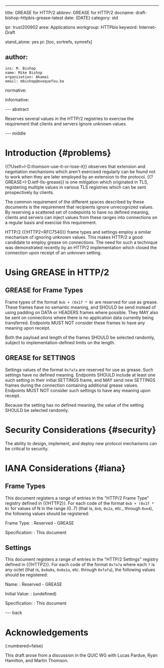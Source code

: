 ---
title: GREASE for HTTP/2
abbrev: GREASE for HTTP/2
docname: draft-bishop-httpbis-grease-latest
date: {DATE}
category: std

ipr: trust200902
area: Applications
workgroup: HTTPbis
keyword: Internet-Draft

stand_alone: yes
pi: [toc, sortrefs, symrefs]

author:
  -
    ins: M. Bishop
    name: Mike Bishop
    organization: Akamai
    email: mbishop@evequefou.be

normative:

informative:



--- abstract

Reserves several values in the HTTP/2 registries to exercise the requirement
that clients and servers ignore unknown values.

--- middle

# Introduction        {#problems}

{{?UseIt=I-D.thomson-use-it-or-lose-it}} observes that extension and negotiation
mechanisms which aren't exercised regularly can be found not to work when they
are later employed by an extension to the protocol.
{{?GREASE=I-D.ietf-tls-grease}} is one mitigation which originated in TLS,
registering multiple values in various TLS registries which can be sent
prospectively by clients.

The common requirement of the different spaces described by these documents is
the requirement that recipients ignore unrecognized values.  By reserving a
scattered set of codepoints to have no defined meaning, clients and servers can
inject values from these ranges into connections on a regular basis and exercise
this requirement.

HTTP/2 {{!HTTP2=RFC7540}} frame types and settings employ a similar mechanism of
ignoring unknown values. This makes HTTP/2 a good candidate to employ grease on
connections. The need for such a technique was demonstrated recently by an
HTTP/2 implementation which closed the connection upon receipt of an unknown
setting.


# Using GREASE in HTTP/2

## GREASE for Frame Types

Frame types of the format `0xb + (0x1f * N)` are reserved for use as grease.
These frames have no semantic meaning, and SHOULD be send instead of using
padding on DATA or HEADERS frames where possible.  They MAY also be sent on
connections where there is no application data currently being transferred.
Endpoints MUST NOT consider these frames to have any meaning upon receipt.

Both the payload and length of the frames SHOULD be selected randomly, subject
to implementation-defined limits on the length.


## GREASE for SETTINGS

Settings values of the format `0x?a?a` are reserved for use as grease.  Such
settings have no defined meaning.  Endpoints SHOULD include at least one such
setting in their initial SETTINGS frame, and MAY send new SETTINGS frames during
the connection containing additional grease values.  Endpoints MUST NOT consider
such settings to have any meaning upon receipt.

Because the setting has no defined meaning, the value of the setting SHOULD be
selected randomly.


# Security Considerations {#security}

The ability to design, implement, and deploy new protocol mechanisms can be
critical to security.

# IANA Considerations {#iana}

## Frame Types

This document registers a range of entries in the "HTTP/2 Frame Type" registry
defined in {{!HTTP2}}.  For each code of the format `0xb + (0x1f * N)` for
values of N in the range (0..7) (that is, `0xb`, `0x2a`, etc., through `0xe4`),
the following values should be registered:

Frame Type:
: Reserved - GREASE

Specification:
: This document

## Settings

This document registers a range of entries in the "HTTP/2 Settings" registry
defined in {{!HTTP2}}.  For each code of the format `0x?a?a` where each `?` is
any octet (that is, `0x0a0a`, `0x0a1a`, etc. through `0xfafa`), the following
values should be registered:

Name:
: Reserved - GREASE

Initial Value:
: (undefined)

Specification:
: This document

--- back

# Acknowledgements
{:numbered=false}

This draft arose from a discussion in the QUIC WG with Lucas Pardue, Ryan
Hamilton, and Martin Thomson.
